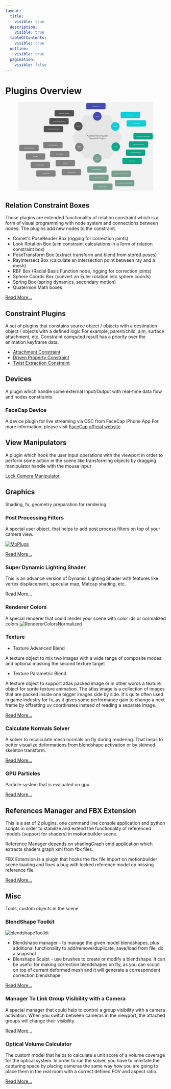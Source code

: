 ```yaml
---
layout:
  title:
    visible: true
  description:
    visible: true
  tableOfContents:
    visible: true
  outline:
    visible: true
  pagination:
    visible: false
---
```


# Plugins Overview

<figure><img src="../../.gitbook/assets/openmobu_plugins.jpg" alt=""><figcaption></figcaption></figure>

## Relation Constraint Boxes

Those plugins are extended functionality of relation constraint which is a form of visual programming with node system and connections between nodes. The plugins add new nodes to the constraint.

* Comet's PoseReader Box (rigging for correction joints)
* Look Rotation Box (aim constraint calculations in a form of relation constraint box)
* PoseTransform Box (extract transform and blend from stored poses)
* RayIntersect Box (calculate an intersection point between ray and a mesh)
* RBF Box (Radial Basis Function node, rigging for correction joints)
* Sphere Coords Box (convert an Euler rotation into sphere coords)
* Spring Box (spring dynamics, secondary motion)
* Quaternion Math boxes

[Read More...](relationboxes.md)

## Constraint Plugins

A set of plugins that constains source object / objects with a destination object / objects with a defined logic For example, parent/child, aim, surface attachment, etc. Constraint computed result has a priority over the animation keyframe data.

* [Attachment Constraint](attachmentconstraint.md)
* [Driven Property Constraint](drivenpropertyconstraint.md)
* [Twist Extraction Constraint](constraint\_twistextraction.md)

## Devices

A plugin which handle some external Input/Output with real-time data flow and nodes constraints

### FaceCap Device

A device plugin for live streaming via OSC from FaceCap iPhone App For more information, please visit [FaceCap official website](https://bannaflak.com/face-cap/index.html)

## View Manipulators

A plugin which hook the user input operations with the viewport in order to perform some action in the scene like transforming objects by dragging manipulator handle with the mouse input

[Lock Camera Manipulator](manipulator\_lockcamera.md)

## Graphics

Shading, fx, geometry preparation for rendering

### Post Processing Filters

A special user object, that helps to add post process filters on top of your camera view.

[![MoPlugs](https://github.com/Neill3d/MoBu/blob/master/Documentation/Images/Bryan\_usecase.jpg)](../../)

[Read More...](postprocessingeffects.md)

### Super Dynamic Lighting Shader

This is an advance version of Dynamic Lighting Shader with features like vertex displacement, specular map, Matcap shading, etc.

[Read More...](shader\_superdynamiclighting.md)

### Renderer Colors

A special renderer that could render your scene with color ids or normalized colors ![RendererColorsNormalized](../../Plugins/renderer\_colors\_normalized.jpg)

### Texture

* Texture Advanced Blend

A texture object to mix two images with a wide range of composite modes and optional masking the second texture target

* Texture Parametric Blend

A texture object to support atlas packed image or in other words a texture object for sprite texture animation. The atlas image is a collection of images that are packed inside one bigger images side by side. It's quite often used in game industry for fx, as it gives some performance gain to change a next frame by offsetting uv coordinates instead of reading a separate image.

[Read More...](textures.md)

### Calculate Normals Solver

A solver to recalculate mesh normals on fly during rendering. That helps to better visualize deformations from blendshape activation or by skinned skeleton transform.

[Read More...](solvercalculatenormals.md)

### GPU Particles

Particle system that is evaluated on gpu

[Read More...](gpuparticlesshader.md)

## References Manager and FBX Extension

This is a set of 2 plugins, one command line console application and python scripts in order to stabilize and extend the functionality of referenced models (support for shaders) in motionbuilder scene.

Reference Manager depends on shadingGraph cmd application which extracts shaders graph xml from fbx files.

FBX Extension is a plugin that hooks the fbx file import on motionbuilder scene loading and fixes a bug with locked reference model on missing reference file.

[Read More...](referencesmanager.md)

## Misc

Tools, custom objects in the scene

### BlendShape Toolkit

![blendshapeToolkit](../../Plugins/tool\_sculpt\_brush.jpg)

* Blendshape manager - to manage the given model blendshapes, plus additional functionality to add/remove/duplicate, save/load from file, do a snapshot
* Blenshape Sculpt - use brushes to create or modify a blendshape. it can be useful for making correction blendshapes on fly, as you can sculpt on top of current deformed mesh and it will generate a correspondent correction blendshape

[Read More...](blendshapetoolkit.md)

### Manager To Link Group Visibility with a Camera

A special manager that could help to control a group visibility with a camera activation. When you switch between cameras in the viewport, the attached groups will change their visibility.

[Read More...](cameralinksgroupvisibility.md)

### Optical Volume Calculator

The custom model that helps to calculate a unit score of a volume coverage for the optical system. In order to run the solver, you have to immitate the capturing space by placing cameras the same way how you are going to place them in the real room with a correct defined FOV and aspect ratio.

[Read More...](opticalvolumecalculator.md)
